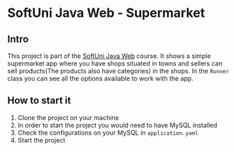 # SoftUni Java Web - Supermarket

## Intro
This project is part of the [SoftUni Java Web](https://github.com/DenisBuserski/SoftUni-Java-Web) course. It shows a simple 
supermarket app where you have shops situated in towns and sellers can sell products(The products also have categories) in 
the shops. In the `Runner` class you can see all the options available to work with the app.


## How to start it
1. Clone the project on your machine
2. In order to start the project you would need to have MySQL installed
3. Check the configurations on your MySQL in `application.yaml`
4. Start the project